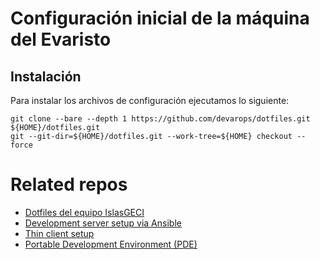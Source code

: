 # Configuración inicial de la máquina del Evaristo

## Instalación

Para instalar los archivos de configuración ejecutamos lo siguiente:

```shell
git clone --bare --depth 1 https://github.com/devarops/dotfiles.git ${HOME}/dotfiles.git
git --git-dir=${HOME}/dotfiles.git --work-tree=${HOME} checkout --force
```

# Related repos

- [Dotfiles del equipo IslasGECI](https://github.com/IslasGECI/dotfiles)
- [Development server setup via Ansible](https://github.com/IslasGECI/development_server_setup)
- [Thin client setup](https://github.com/devarops/thin_client)
- [Portable Development Environment (PDE)](https://github.com/IslasGECI/pde)

